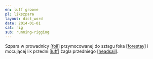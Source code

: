 ```yaml
---
en: luff groove
pl: likszpara
layout: dict_word
date: 2014-01-01
cat: rig
sub: running-rigging
---
```


Szpara w prowadnicy [[foil](/dict/foil.html)] przymocowanej do sztagu foka [[forestay](/dict/forestay.html)] 
i mocującej lik przedni [[luff](/dict/luff.html)] żagla przedniego [[headsail](/dict/headsail.html)].

